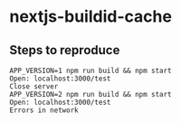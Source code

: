 # nextjs-buildid-cache

## Steps to reproduce
```
APP_VERSION=1 npm run build && npm start
Open: localhost:3000/test
Close server
APP_VERSION=2 npm run build && npm start
Open: localhost:3000/test
Errors in network